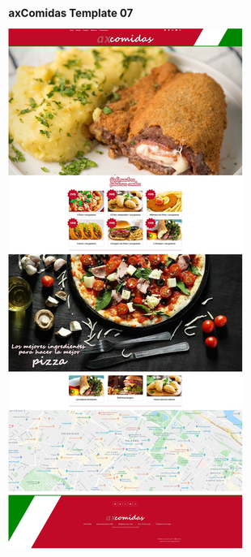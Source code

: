 ## axComidas Template 07
![List / Screenshots](https://github.com/virla01/axComidas-Template-7/blob/master/Diseno/template07.jpg)
